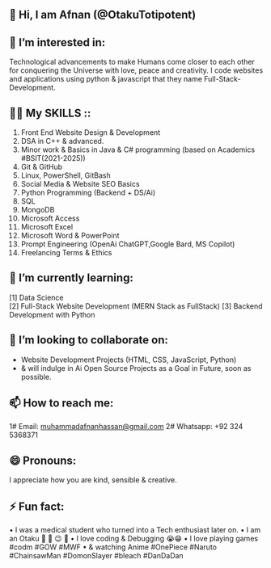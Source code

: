 ## 👋 Hi, I am Afnan (@OtakuTotipotent)
  
## 👀 I’m interested in:
Technological advancements to make Humans come closer to each other for conquering the Universe with love, peace and creativity.
I code websites and applications using python & javascript that they name Full-Stack-Development.

## 👨‍💻 My SKILLS ::
1) Front End Website Design & Development
2) DSA in C++ & advanced.
3) Minor work & Basics in Java & C# programming (based on Academics #BSIT(2021-2025))
4) Git & GitHub
5) Linux, PowerShell, GitBash
6) Social Media & Website SEO Basics
7) Python Programming (Backend + DS/Ai)
8) SQL
9) MongoDB
10) Microsoft Access
11) Microsoft Excel
12) Microsoft Word & PowerPoint
13) Prompt Engineering (OpenAi ChatGPT,Google Bard, MS Copilot)
14) Freelancing Terms & Ethics

## 🌱 I’m currently learning:
[1] Data Science                    
[2] Full-Stack Website Development (MERN Stack as FullStack)
[3] Backend Development with Python
  
## 💞️ I’m looking to collaborate on:
- Website Development Projects (HTML, CSS, JavaScript, Python)
- & will indulge in Ai Open Source Projects as a Goal in Future, soon as possible.
  
## 📫 How to reach me:
1# Email:
   muhammadafnanhassan@gmail.com
2# Whatsapp:
   +92 324 5368371

## 😄 Pronouns:
I appreciate how you are kind, sensible & creative.

## ⚡ Fun fact:
• I was a medical student who turned into a Tech enthusiast later on.
• I am an Otaku 🐰 👾 😉 🐣
• I love coding & Debugging 😭😁
• I love playing games #codm #GOW #MWF
• & watching Anime #OnePiece #Naruto #ChainsawMan #DomonSlayer #bleach #DanDaDan
